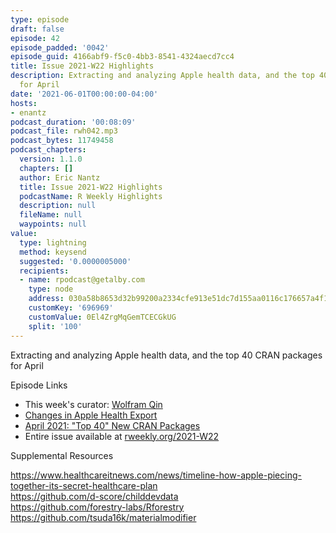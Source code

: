 ```yaml
---
type: episode
draft: false
episode: 42
episode_padded: '0042'
episode_guid: 4166abf9-f5c0-4bb3-8541-4324aecd7cc4
title: Issue 2021-W22 Highlights
description: Extracting and analyzing Apple health data, and the top 40 CRAN packages
  for April
date: '2021-06-01T00:00:00-04:00'
hosts:
- enantz
podcast_duration: '00:08:09'
podcast_file: rwh042.mp3
podcast_bytes: 11749458
podcast_chapters:
  version: 1.1.0
  chapters: []
  author: Eric Nantz
  title: Issue 2021-W22 Highlights
  podcastName: R Weekly Highlights
  description: null
  fileName: null
  waypoints: null
value:
  type: lightning
  method: keysend
  suggested: '0.0000005000'
  recipients:
  - name: rpodcast@getalby.com
    type: node
    address: 030a58b8653d32b99200a2334cfe913e51dc7d155aa0116c176657a4f1722677a3
    customKey: '696969'
    customValue: 0El4ZrgMqGemTCECGkUG
    split: '100'
---
```

Extracting and analyzing Apple health data, and the top 40 CRAN packages for April

Episode Links

-   This week's curator: <a href="https://github.com/qinwf" rel="nofollow">Wolfram Qin</a>
-   <a href="https://www.johngoldin.com/blog/2021-05-changes-in-apple-health-export/" rel="nofollow">Changes in Apple Health Export</a>
-   <a href="https://rviews.rstudio.com/2021/05/25/april-2021-top-40-new-cran-packages/" rel="nofollow">April 2021: "Top 40" New CRAN Packages</a>
-   Entire issue available at <a href="https://rweekly.org/2021-W22.html" rel="nofollow">rweekly.org/2021-W22</a>

Supplemental Resources

<a href="https://www.healthcareitnews.com/news/timeline-how-apple-piecing-together-its-secret-healthcare-plan" rel="nofollow">https://www.healthcareitnews.com/news/timeline-how-apple-piecing-together-its-secret-healthcare-plan</a>  
<a href="https://github.com/d-score/childdevdata" rel="nofollow">https://github.com/d-score/childdevdata</a>  
<a href="https://github.com/forestry-labs/Rforestry" rel="nofollow">https://github.com/forestry-labs/Rforestry</a>  
<a href="https://github.com/tsuda16k/materialmodifier" rel="nofollow">https://github.com/tsuda16k/materialmodifier</a>
